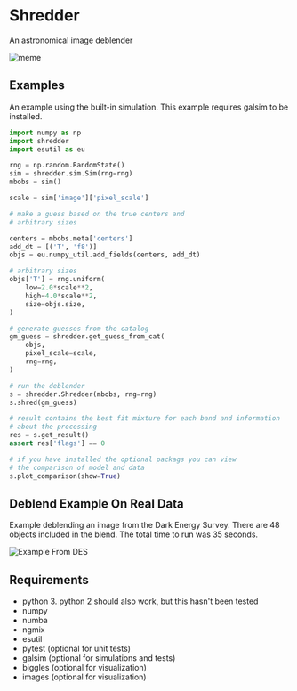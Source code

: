 # Shredder
An astronomical image deblender

![meme](https://i.imgflip.com/5qa8b2.jpg)

## Examples

An example using the built-in simulation.  This example requires galsim to be
installed.

```python
import numpy as np
import shredder
import esutil as eu

rng = np.random.RandomState()
sim = shredder.sim.Sim(rng=rng)
mbobs = sim()

scale = sim['image']['pixel_scale']

# make a guess based on the true centers and
# arbitrary sizes

centers = mbobs.meta['centers']
add_dt = [('T', 'f8')]
objs = eu.numpy_util.add_fields(centers, add_dt)

# arbitrary sizes
objs['T'] = rng.uniform(
    low=2.0*scale**2,
    high=4.0*scale**2,
    size=objs.size,
)

# generate guesses from the catalog
gm_guess = shredder.get_guess_from_cat(
    objs,
    pixel_scale=scale,
    rng=rng,
)

# run the deblender
s = shredder.Shredder(mbobs, rng=rng)
s.shred(gm_guess)

# result contains the best fit mixture for each band and information
# about the processing
res = s.get_result()
assert res['flags'] == 0

# if you have installed the optional packags you can view
# the comparison of model and data
s.plot_comparison(show=True)
```

## Deblend Example On Real Data

Example deblending an image from the Dark Energy Survey.  There
are 48 objects included in the blend.  The total time to run
was 35 seconds.

![Example From DES](https://raw.githubusercontent.com/esheldon/shredder/master/data/example-blend01.png)

## Requirements

- python 3.  python 2 should also work, but this hasn't been tested
- numpy
- numba
- ngmix
- esutil
- pytest (optional for unit tests)
- galsim (optional for simulations and tests)
- biggles (optional for visualization)
- images (optional for visualization)
